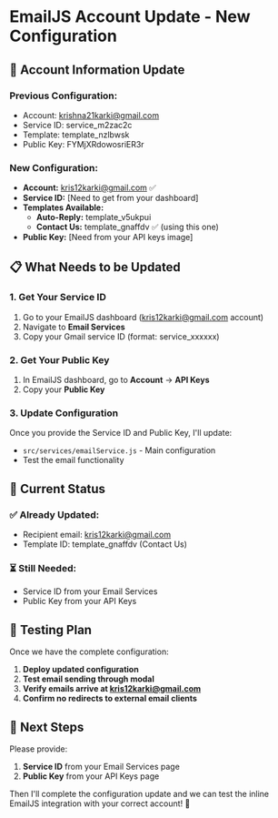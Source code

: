 # EmailJS Account Update - New Configuration

## 🔄 Account Information Update

### **Previous Configuration:**
- Account: krishna21karki@gmail.com
- Service ID: service_m2zac2c
- Template: template_nzlbwsk
- Public Key: FYMjXRdowosriER3r

### **New Configuration:**
- **Account:** kris12karki@gmail.com ✅
- **Service ID:** [Need to get from your dashboard]
- **Templates Available:**
  - **Auto-Reply:** template_v5ukpui
  - **Contact Us:** template_gnaffdv ✅ (using this one)
- **Public Key:** [Need from your API keys image]

## 📋 What Needs to be Updated

### 1. **Get Your Service ID**
1. Go to your EmailJS dashboard (kris12karki@gmail.com account)
2. Navigate to **Email Services**
3. Copy your Gmail service ID (format: service_xxxxxx)

### 2. **Get Your Public Key**
1. In EmailJS dashboard, go to **Account** → **API Keys**
2. Copy your **Public Key**

### 3. **Update Configuration**
Once you provide the Service ID and Public Key, I'll update:
- `src/services/emailService.js` - Main configuration
- Test the email functionality

## 🎯 Current Status

### **✅ Already Updated:**
- Recipient email: kris12karki@gmail.com
- Template ID: template_gnaffdv (Contact Us)

### **⏳ Still Needed:**
- Service ID from your Email Services
- Public Key from your API Keys

## 🧪 Testing Plan

Once we have the complete configuration:
1. **Deploy updated configuration**
2. **Test email sending through modal**
3. **Verify emails arrive at kris12karki@gmail.com**
4. **Confirm no redirects to external email clients**

## 📝 Next Steps

Please provide:
1. **Service ID** from your Email Services page
2. **Public Key** from your API Keys page

Then I'll complete the configuration update and we can test the inline EmailJS integration with your correct account! 🚀
